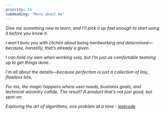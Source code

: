 ```yaml
---
priority: 15
subHeading: "More about me"
---
```


*Give me something new to learn, and I’ll pick it up fast enough to start using it before you know it.*

*I won’t bore you with clichés about being hardworking and determined—because, honestly, that’s already a given.*

*I can hold my own when working solo, but I’m just as comfortable teaming up to get things done.*

*I’m all about the details—because perfection is just a collection of tiny, flawless bits.*

*For me, the magic happens where user needs, business goals, and technical wizardry collide. The result? A product that’s not just good, but spot-on.*

*Exploring the art of algorithms, one problem at a time - [leetcode](https://leetcode.com/u/akhil___k/)*